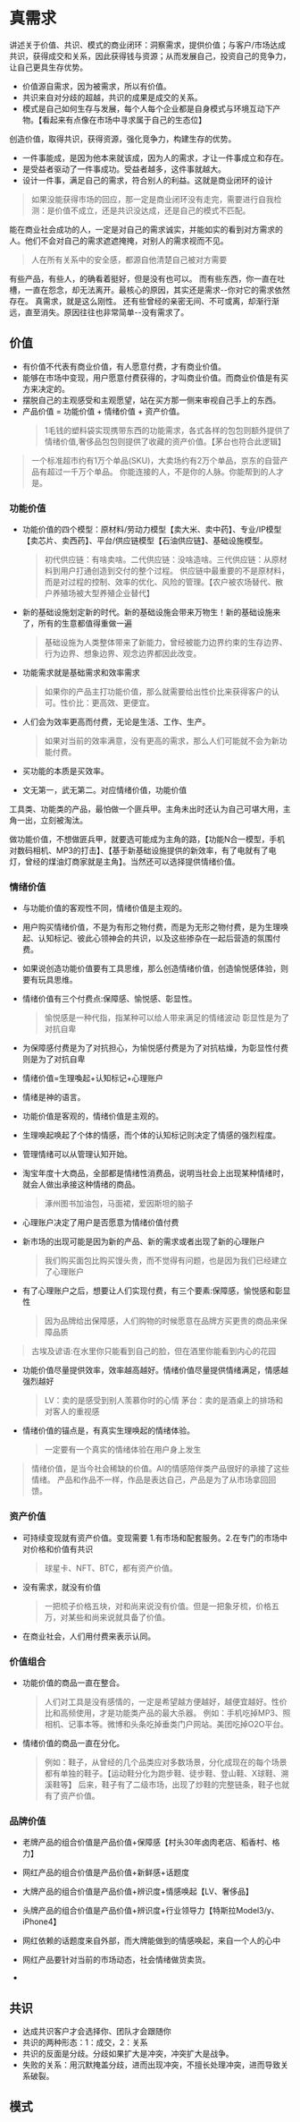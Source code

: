 # 真需求

讲述关于价值、共识、模式的商业闭环：洞察需求，提供价值；与客户/市场达成共识，获得成交和关系，因此获得钱与资源；从而发展自己，投资自己的竞争力，让自己更具生存优势。

- 价值源自需求，因为被需求，所以有价值。
- 共识来自对分歧的超越，共识的成果是成交的关系。
- 模式是自己如何生存与发展，每个人每个企业都是自身模式与环境互动下产物。【看起来有点像在市场中寻求属于自己的生态位】

创造价值，取得共识，获得资源，强化竞争力，构建生存的优势。

- 一件事能成，是因为他本来就该成，因为人的需求，才让一件事成立和存在。
- 是受益者驱动了一件事成功。受益者越多，这件事就越大。
- 设计一件事，满足自己的需求，符合别人的利益。这就是商业闭环的设计

> 如果没能获得市场的回应，那一定是商业闭环没有走完，需要进行自我检测：是价值不成立，还是共识没达成，还是自己的模式不匹配。

能在商业社会成功的人，一定是对自己的需求诚实，并能如实的看到对方需求的人。他们不会对自己的需求遮遮掩掩，对别人的需求视而不见。

> 人在所有关系中的安全感，都源自他清楚自己被对方需要

有些产品，有些人，的确看着挺好，但是没有也可以。
而有些东西，你一直在吐槽，一直在怨念，却无法离开。最核心的原因，其实还是需求--你对它的需求依然存在。
真需求，就是这么刚性。
还有些曾经的亲密无间、不可或离，却渐行渐远，直至消失。原因往往也非常简单--没有需求了。


## 价值

- 有价值不代表有商业价值，有人愿意付费，才有商业价值。
- 能够在市场中变现，用户愿意付费获得的，才叫商业价值。而商业价值是有买方来决定的。
- 摆脱自己的主观感受和主观愿望，站在买方那一侧来审视自己手上的东西。
- 产品价值 = 功能价值 + 情绪价值 + 资产价值。
  > 1毛钱的塑料袋实现携带东西的功能需求，各式各样的包包则额外提供了情绪价值,奢侈品包包则提供了收藏的资产价值。【茅台也符合此逻辑】

> 一个标准超市约有1万个单品(SKU)，大卖场约有2万个单品，京东的自营产品有超过一千万个单品。
> 你能连接的人，不是你的人脉。你能帮到的人才是。

### 功能价值

- 功能价值的四个模型：原材料/劳动力模型【卖大米、卖中药】、专业/IP模型【卖芯片、卖西药】、平台/供应链模型【石油供应链】、基础设施模型。
  > 初代供应链：有啥卖啥。二代供应链：没啥造啥。三代供应链：从原材料到用户打通创造到交付的整个过程。
  > 供应链中最重要的不是原材料，而是对过程的控制、效率的优化、风险的管理。【农户被农场替代、散户养殖场被大型养殖企业替代】

- 新的基础设施划定新的时代。新的基础设施会带来万物生！新的基础设施来了，所有的生意都值得重做一遍
  > 基础设施为人类整体带来了新能力，曾经被能力边界约束的生存边界、行为边界、想象边界、观念边界都因此改变。

- 功能需求就是基础需求和效率需求
  > 如果你的产品主打功能价值，那么就需要给出性价比来获得客户的认可。性价比：更高效、更便宜。

- 人们会为效率更高而付费，无论是生活、工作、生产。
  > 如果对当前的效率满意，没有更高的需求，那么人们可能就不会为新功能付费。

- 买功能的本质是买效率。
 
- 文无第一，武无第二。对应情绪价值，功能价值

工具类、功能类的产品，最怕做一个匪兵甲。主角未出时还认为自己可堪大用，主角一出，立刻被淘汰。

做功能价值，不想做匪兵甲，就要选可能成为主角的路，【功能N合一模型，手机对数码相机、MP3的打击】、【基于新基础设施提供的新效率，有了电就有了电灯，曾经的煤油灯商家就是主角】。当然还可以选择提供情绪价值。

### 情绪价值

- 与功能价值的客观性不同，情绪价值是主观的。
- 用户购买情绪价值，不是为有形之物付费，而是为无形之物付费，是为生理唤起、认知标记、彼此心领神会的共识，以及这些掺杂在一起后营造的氛围付费。
- 如果说创造功能价值要有工具思维，那么创造情绪价值，创造愉悦感体验，则要有玩具思维。
- 情绪价值有三个付费点:保障感、愉悦感、彰显性。
  > 愉悦感是一种代指，指某种可以给人带来满足的情绪波动
  > 彰显性是为了对抗自卑

- 为保障感付费是为了对抗担心，为愉悦感付费是为了对抗枯燥，为彰显性付费则是为了对抗自卑
- 情绪价值=生理喚起+认知标记+心理账户

- 情绪是神的语言。
- 功能价值是客观的，情绪价值是主观的。
- 生理唤起唤起了个体的情感，而个体的认知标记则决定了情感的强烈程度。
- 管理情绪可以从管理认知开始。
- 淘宝年度十大商品，全部都是情绪性消费品，说明当社会上出现某种情绪时，就会人做出承接这种情绪的商品。
  > 涿州图书加油包，马面裙，爱因斯坦的脑子

- 心理账户决定了用户是否愿意为情绪价值付费
- 新市场的出现可能是因为新的产品、新的需求或者出现了新的心理账户
  > 我们购买面包比购买馒头贵，而不觉得有问题，也是因为我们已经建立了心理账户
  
- 有了心理账户之后，想要让人们实现付费，有三个要素:保障感，愉悦感和彰显性
  > 因为品牌给出保障感，人们购物的时候愿意在品牌方买更贵的商品来保障品质

> 古埃及谚语:在水里你只能看到自己的脸，但在酒里你能看到内心的花园

- 功能价值尽量提供效率，效率越高越好。情绪价值尽量提供情绪满足，情感越强烈越好
  > LV：卖的是感受到别人羡慕你时的心情
  > 茅台：卖的是酒桌上的排场和对客人的重视感

- 情绪价值的锚点是，有真实生理唤起的情绪体验。
  > 一定要有一个真实的情绪体验在用户身上发生

> 情绪价值，是当今社会稀缺的价值。AI的情感陪伴类产品很好的承接了这些情绪。
> 产品和作品不一样，作品是表达自己，产品是为了从市场拿回回馈。

### 资产价值

- 可持续变现就有资产价值。变现需要 1.有市场和配套服务。2.在专门的市场中对价格和价值有共识
  > 球星卡、NFT、BTC，都有资产价值。

- 没有需求，就没有价值
  > 一把梳子价格五块，对和尚来说没有价值。但是一把象牙梳，价格五万，对某些和尚来说就具备了价值。

- 在商业社会，人们用付费来表示认同。

### 价值组合

- 功能价值的商品一直在整合。
  > 人们对工具是没有感情的，一定是希望越方便越好，越便宜越好。性价比和高频使用，才是功能类产品的最大杀器。
  > 例如：手机吃掉MP3、照相机、记事本等。微博和头条吃掉垂类门户网站。美团吃掉O2O平台。

- 情绪价值的商品一直在分化。
  > 例如：鞋子，从曾经的几个品类应对多数场景，分化成现在的每个场景都有单独的鞋子。【运动鞋分化为跑步鞋、徒步鞋、登山鞋、X球鞋、溯溪鞋等】
  > 后来，鞋子有了二级市场，出现了炒鞋的完整链条，鞋子也就有了资产价值。

### 品牌价值

- 老牌产品的组合价值是产品价值+保障感【村头30年卤肉老店、稻香村、格力】
- 网红产品的组合价值是产品价值+新鲜感+话题度
- 大牌产品的组合价值是产品价值+辨识度+情感唤起【LV、奢侈品】
- 头牌产品的组合价值是产品价值+辨识度+行业领导力【特斯拉Model3/y、iPhone4】

- 网红依赖的话题度来自外部，而大牌能做到的情感唤起，来自一个人的心中
- 网红产品要针对当前的市场动态，社会情绪做货卖货。
- 




## 共识

- 达成共识客户才会选择你、团队才会跟随你
- 共识的两种形态：1：成交，2：关系
- 共识的反面是分歧。分歧如果扩大是冲突，冲突扩大是战争。
- 失败的关系：用沉默掩盖分歧，进而出现冲突，不擅长处理冲突，进而导致关系破裂。


## 模式

